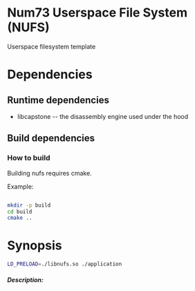 # Num73 Userspace File System (NUFS)


Userspace filesystem template


# Dependencies #

## Runtime dependencies ##

 * libcapstone -- the disassembly engine used under the hood

## Build dependencies ##


### How to build ###

Building nufs requires cmake.

Example:
```sh

mkdir -p build
cd build
cmake ..

```


# Synopsis #

```sh
LD_PRELOAD=./libnufs.so ./application
```


##### Description: #####